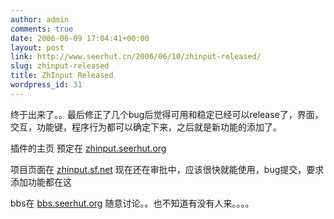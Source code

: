 ```yaml
---
author: admin
comments: true
date: 2006-06-09 17:04:41+00:00
layout: post
link: http://www.seerhut.cn/2006/06/10/zhinput-released/
slug: zhinput-released
title: ZhInput Released
wordpress_id: 31
---
```


终于出来了。。最后修正了几个bug后觉得可用和稳定已经可以release了，界面，交互，功能键，程序行为都可以确定下来，之后就是新功能的添加了。

插件的主页 预定在 [zhinput.seerhut.org](http://zhinput.seerhut.org)

项目页面在  [zhinput.sf.net](http://www.seerhut.org/blog/zhinput.sf.net)  现在还在审批中，应该很快就能使用，bug提交，要求添加功能都在这

bbs在 [bbs.seerhut.org](http://www.seerhut.org/blog/bbs.seerhut.org)   随意讨论。。也不知道有没有人来。。。。
